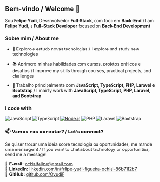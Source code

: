 ## Bem-vindo / Welcome 👋  

Sou **Felipe Yudi**, Desenvolvedor **Full-Stack**, com foco em **Back-End**  / I am **Felipe Yudi**, a **Full-Stack Developer** focused on **Back-End Development**  

### Sobre mim / About me  

+ 🚀 Exploro e estudo novas tecnologias / I explore and study new technologies  

+ 📚 Aprimoro minhas habilidades com cursos, projetos práticos e desafios  / I improve my skills through courses, practical projects, and challenges  

+ 🔧 Trabalho principalmente com **JavaScript, TypeScript, PHP, Laravel e Bootstrap**  / I mainly work with **JavaScript, TypeScript, PHP, Laravel, and Bootstrap**  

### I code with  

![JavaScript](https://img.shields.io/badge/-JavaScript-F7DF1E?style=flat-square&logo=javascript&logoColor=black)  ![TypeScript](https://img.shields.io/badge/-TypeScript-3178C6?style=flat-square&logo=typescript&logoColor=white) [![Node.js](https://img.shields.io/badge/-Node.js-339933?style=flat-square&logo=node.js&logoColor=white)](https://nodejs.org/) ![PHP](https://img.shields.io/badge/-PHP-777BB4?style=flat-square&logo=php&logoColor=white)  ![Laravel](https://img.shields.io/badge/-Laravel-FF2D20?style=flat-square&logo=laravel&logoColor=white)  ![Bootstrap](https://img.shields.io/badge/-Bootstrap-7952B3?style=flat-square&logo=bootstrap&logoColor=white) 
  

### 📫 Vamos nos conectar? / Let’s connect?  

Se quiser trocar uma ideia sobre tecnologia ou oportunidades, me mande uma mensagem!  / If you want to chat about technology or opportunities, send me a message!  

📩 **E-mail:** [ochiaifelipe@gmail.com](mailto:ochiaifelipe@gmail.com)  
🔗 **LinkedIn:** [linkedin.com/in/felipe-yudi-figueira-ochiai-86b7112b7](https://www.linkedin.com/in/felipe-yudi-figueira-ochiai-86b7112b7)  
🐙 **GitHub:** [github.com/OyudiF](https://github.com/OyudiF) 
